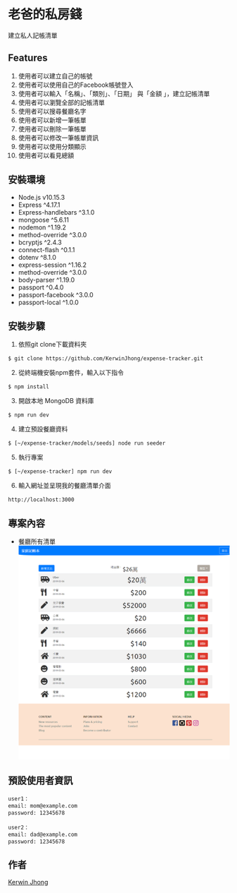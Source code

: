 # 老爸的私房錢

建立私人記帳清單

## Features
1.  使用者可以建立自己的帳號
2.  使用者可以使用自己的Facebook帳號登入
3.  使用者可以輸入「名稱」、「類別」、「日期」 與「金額 」，建立記帳清單
4.  使用者可以瀏覽全部的記帳清單
5.  使用者可以搜尋餐廳名字
6.  使用者可以新增一筆帳單
7.  使用者可以刪除一筆帳單
8.  使用者可以修改一筆帳單資訊
9.  使用者可以使用分類顯示
10. 使用者可以看見總額

## 安裝環境

+ Node.js v10.15.3
+ Express ^4.17.1
+ Express-handlebars ^3.1.0
+ mongoose ^5.6.11
+ nodemon ^1.19.2
+ method-override ^3.0.0
+ bcryptjs ^2.4.3
+ connect-flash ^0.1.1
+ dotenv ^8.1.0
+ express-session ^1.16.2
+ method-override ^3.0.0
+ body-parser ^1.19.0
+ passport ^0.4.0
+ passport-facebook ^3.0.0
+ passport-local ^1.0.0

## 安裝步驟
1. 依照git clone下載資料夾
```
$ git clone https://github.com/KerwinJhong/expense-tracker.git
```
2. 從終端機安裝npm套件，輸入以下指令
```
$ npm install
```
3. 開啟本地 MongoDB 資料庫
```
$ npm run dev
```
4. 建立預設餐廳資料
```
$ [~/expense-tracker/models/seeds] node run seeder
```
5. 執行專案
```
$ [~/expense-tracker] npm run dev
```
6. 輸入網址並呈現我的餐廳清單介面
```
http://localhost:3000
```

## 專案內容
+ 餐廳所有清單
![image](https://github.com/KerwinJhong/expense-tracker/blob/master/KerwinWeb.png)

## 預設使用者資訊
```
user1：
email: mom@example.com
password: 12345678

user2：
email: dad@example.com
password: 12345678
```

## 作者
[Kerwin Jhong](https://github.com/KerwinJhong)

